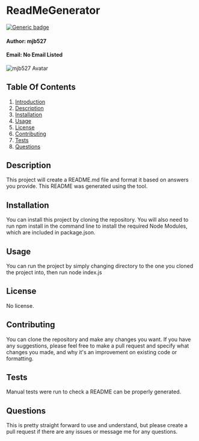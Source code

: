 
# ReadMeGenerator <a name="introduction"></a>

[![Generic badge](https://img.shields.io/badge/Version-1.0.0-blue.svg)](https://shields.io/)


#### __Author:__ mjb527
#### __Email:__ No Email Listed
![mjb527 Avatar](https://avatars2.githubusercontent.com/u/30249734?v=4)

## Table Of Contents
1) [Introduction](#introduction)
2) [Description](#description)
3) [Installation](#installation)
4) [Usage](#usage)
5) [License](#license)
6) [Contributing](#contributing)
7) [Tests](#tests)
7) [Questions](#questions)

## Description <a name="description"></a>
This project will create a README.md file and format it based on answers you provide. This README was generated using the tool.


## Installation <a name="installation"></a>
You can install this project by cloning the repository. You will also need to run npm install in the command line to install the required Node Modules, which are included in package.json.


## Usage <a name="usage"></a>
You can run the project by simply changing directory to the one you cloned the project into, then run node index.js


## License <a name="license"></a>
No license.

## Contributing <a name="contributing"></a>
You can clone the repository and make any changes you want. If you have any suggestions, please feel free to make a pull request and specify what changes you made, and why it's an improvement on existing code or formatting.

## Tests <a name="tests"></a>
Manual tests were run to check a README can be properly generated.


## Questions <a name="questions"></a>
This is pretty straight forward to use and understand, but please create a pull request if there are any issues or message me for any questions.
